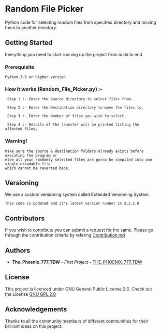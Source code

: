 # Random File Picker
Python code for selecting random files from specified directory and moving them to another directory.

## Getting Started 
Everything you need to start running up the project from build to end.

### Prerequisite
~~~
Python 3.5 or higher version
~~~

### How it works (Random_File_Picker.py) :-
~~~
 Step 1 :- Enter the Source directory to select files from.
 
 Step 2 :- Enter the Destination directory to move the files to.
 
 Step 3 :- Enter the Number of files you wish to select.
 
 Step 4 :- Details of the transfer will be printed listing the affected files.
~~~

### Warning!
~~~
Make sure the source & destination folders already exists before executing the program or 
else all your randomly selected files are gonna be compiled into one single ureadable file 
which cannot be reverted back.
~~~

## Versioning
We use a custom versioning system called Extended Versioning System.
~~~
This code is updated and it's latest version number is 2.2.1.0
~~~

## Contributors
If you wish to contribute you can submit a request for the same. 
Please go through the contribution criteria by refering [Contribution.md](https://github.com/THE-PHOENIX-777-TDW/Random-File-Picker/blob/master/CONTRIBUTION.md)

## Authors
* **The_Phoenix_777_TDW** - *First Project* - [THE_PHOENIX_777_TDW](https://github.com/THE-PHOENIX-777-TDW)

## License
This project is licenced under GNU General Public License 2.0. 
Check out the License [GNU GPL 2.0](https://github.com/THE-PHOENIX-777-TDW/Random-File-Picker/blob/master/LICENSE)

## Acknowledgements
Thanks to all the community members of different communities for their brilliant ideas on this project.

